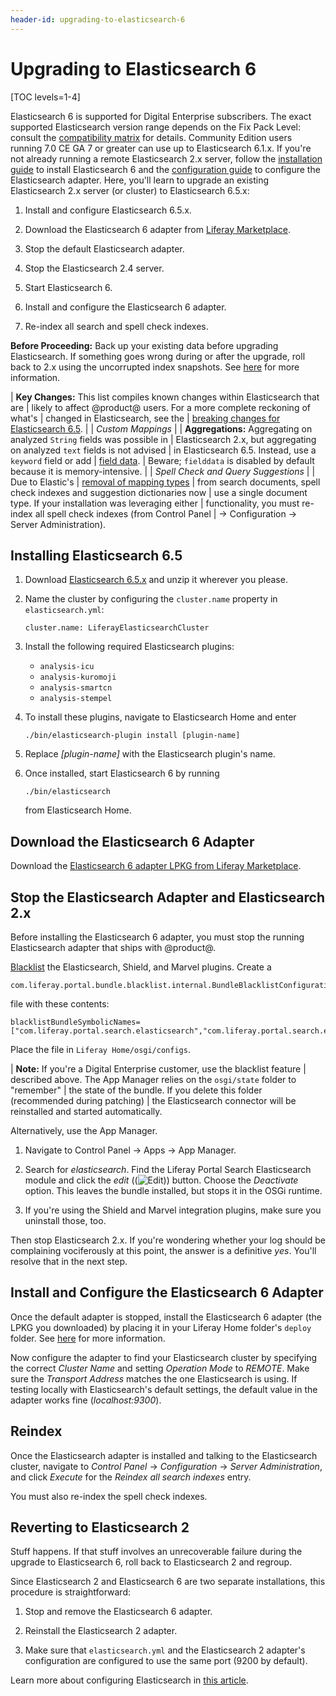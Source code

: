 ```yaml
---
header-id: upgrading-to-elasticsearch-6
---
```


# Upgrading to Elasticsearch 6

[TOC levels=1-4]

Elasticsearch 6 is supported for Digital Enterprise subscribers. The exact
supported Elasticsearch version range depends on the Fix Pack Level: consult
the [compatibility
matrix](https://www.liferay.com/documents/10182/246659966/Liferay+DXP+7.0+Compatibility+Matrix.pdf)
for details. Community Edition users running 7.0 CE GA 7 or greater can use up
to Elasticsearch 6.1.x. If you're not already running a remote Elasticsearch
2.x server, follow the [installation
guide](/docs/7-0/deploy/-/knowledge_base/d/installing-elasticsearch) to install
Elasticsearch 6 and the [configuration
guide](/docs/7-0/deploy/-/knowledge_base/d/configuring-elasticsearch-for-liferay-0)
to configure the Elasticsearch adapter. Here, you'll learn to upgrade an
existing Elasticsearch 2.x server (or cluster) to Elasticsearch 6.5.x: 

1.  Install and configure Elasticsearch 6.5.x.

3.  Download the Elasticsearch 6 adapter from 
    [Liferay Marketplace](https://web.liferay.com/marketplace).

4.  Stop the default Elasticsearch adapter.

5.  Stop the Elasticsearch 2.4 server.

6.  Start Elasticsearch 6.

7.  Install and configure the Elasticsearch 6 adapter.

8.  Re-index all search  and spell check indexes.

**Before Proceeding:** Back up your existing data before upgrading
Elasticsearch. If something goes wrong during or after the upgrade, roll
back to 2.x using the uncorrupted index snapshots. See
[here](/docs/7-0/deploy/-/knowledge_base/d/backing-up-elasticsearch)
for more information.

| **Key Changes:** This list compiles known changes within Elasticsearch that are
| likely to affect @product@ users. For a more complete reckoning of what's
| changed in Elasticsearch, see the
| [breaking changes for Elasticsearch 6.5](https://www.elastic.co/guide/en/elasticsearch/reference/6.5/breaking-changes.html).
| 
| *Custom Mappings*
| 
| **Aggregations:** Aggregating on analyzed `String` fields was possible in
| Elasticsearch 2.x, but aggregating on analyzed `text` fields is not advised
| in Elasticsearch 6.5. Instead, use a `keyword` field or add
| [field data](https://www.elastic.co/guide/en/elasticsearch/reference/6.5/fielddata.html).
| Beware; `fielddata` is disabled by default because it is memory-intensive.
| 
| *Spell Check and Query Suggestions*
| 
| Due to Elastic's
| [removal of mapping types](https://www.elastic.co/guide/en/elasticsearch/reference/6.5/removal-of-types.html)
| from search documents, spell check indexes and suggestion dictionaries now
| use a single document type. If your installation was leveraging either
| functionality, you must re-index all spell check indexes (from Control Panel
| &rarr; Configuration &rarr; Server Administration).

## Installing Elasticsearch 6.5

1.  Download 
    [Elasticsearch 6.5.x](https://www.elastic.co/downloads/past-releases)
    and unzip it wherever you please.

2.  Name the cluster by configuring the `cluster.name` property in
    `elasticsearch.yml`:

        cluster.name: LiferayElasticsearchCluster

3.  Install the following required Elasticsearch plugins:

    -  `analysis-icu`
    -  `analysis-kuromoji`
    -  `analysis-smartcn`
    -  `analysis-stempel`

4.  To install these plugins, navigate to Elasticsearch Home and enter

        ./bin/elasticsearch-plugin install [plugin-name]

5.  Replace *[plugin-name]* with the Elasticsearch plugin's name.

6.  Once installed, start Elasticsearch 6 by running

        ./bin/elasticsearch

    from Elasticsearch Home.

## Download the Elasticsearch 6 Adapter

Download the 
[Elasticsearch 6 adapter LPKG from Liferay Marketplace](https://web.liferay.com/marketplace).

## Stop the Elasticsearch Adapter and Elasticsearch 2.x

Before installing the Elasticsearch 6 adapter, you must stop the running
Elasticsearch adapter that ships with @product@. 
 
[Blacklist](/docs/7-0/user/-/knowledge_base/u/blacklisting-osgi-modules) 
the Elasticsearch, Shield, and Marvel plugins. Create a 

    com.liferay.portal.bundle.blacklist.internal.BundleBlacklistConfiguration.config

file with these contents:

    blacklistBundleSymbolicNames=["com.liferay.portal.search.elasticsearch","com.liferay.portal.search.elasticsearch.shield","com.liferay.portal.search.elasticsearch.marvel.web"]

Place the file in `Liferay Home/osgi/configs`.

| **Note:** If you're a Digital Enterprise customer, use the blacklist feature
| described above. The App Manager relies on the `osgi/state` folder to "remember"
| the state of the bundle. If you delete this folder (recommended during patching)
| the Elasticsearch connector will be reinstalled and started automatically.

Alternatively, use the App Manager.

1.  Navigate to Control Panel &rarr; Apps &rarr; App Manager.

2.  Search for *elasticsearch*. Find the Liferay Portal Search Elasticsearch
    module and click the *edit* ((![Edit](../../images/icon-edit.png))) button.
    Choose the *Deactivate* option. This leaves the bundle installed, but stops
    it in the OSGi runtime.

3.  If you're using the Shield and Marvel integration plugins, make sure you
    uninstall those, too.

Then stop Elasticsearch 2.x. If you're wondering whether your log should be
complaining vociferously at this point, the answer is a definitive *yes*. You'll
resolve that in the next step.

## Install and Configure the Elasticsearch 6 Adapter

Once the default adapter is stopped, install the Elasticsearch 6 adapter (the
LPKG you downloaded) by placing it in your Liferay Home folder's `deploy`
folder.
See 
[here](/docs/7-0/user/-/knowledge_base/u/installing-apps-manually#using-your-file-system-to-install-apps)
for more information.

<!--It starts automatically with log messages like this:

Add when possible -->
Now configure the adapter to find your Elasticsearch cluster by specifying
the correct *Cluster Name* and setting *Operation Mode* to *REMOTE*. Make sure
the *Transport Address* matches the one Elasticsearch is using. If testing
locally with Elasticsearch's default settings, the default value in the adapter
works fine (*localhost:9300*).

## Reindex

Once the Elasticsearch adapter is installed and talking to the Elasticsearch
cluster, navigate to *Control Panel* &rarr; *Configuration* &rarr; *Server
Administration*, and click *Execute* for the *Reindex all search indexes* entry.

You must also re-index the spell check indexes.

## Reverting to Elasticsearch 2

Stuff happens. If that stuff involves an unrecoverable failure during the
upgrade to Elasticsearch 6, roll back to Elasticsearch 2 and regroup.

Since Elasticsearch 2 and Elasticsearch 6 are two separate installations, this
procedure is straightforward:

1.  Stop and remove the Elasticsearch 6 adapter.

2.  Reinstall the Elasticsearch 2 adapter.

3.  Make sure that `elasticsearch.yml` and the Elasticsearch 2 adapter's configuration
    are configured to use the same port (9200 by default).

Learn more about configuring Elasticsearch in [this article](/docs/7-0/deploy/-/knowledge_base/d/configuring-elasticsearch-for-liferay-0).
